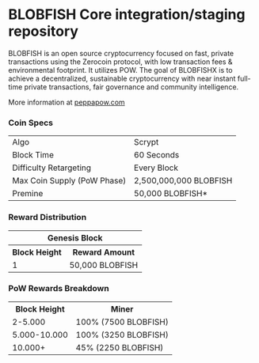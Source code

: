 BLOBFISH Core integration/staging repository
=====================================

BLOBFISH is an open source cryptocurrency focused on fast, private transactions using the Zerocoin protocol, with low transaction fees & environmental footprint.  It utilizes POW.
The goal of BLOBFISHX is to achieve a decentralized, sustainable cryptocurrency with near instant full-time private transactions, fair governance and community intelligence.

More information at [peppapow.com](http://www.peppapow.com)

### Coin Specs
<table>
<tr><td>Algo</td><td>Scrypt</td></tr>
<tr><td>Block Time</td><td>60 Seconds</td></tr>
<tr><td>Difficulty Retargeting</td><td>Every Block</td></tr>
<tr><td>Max Coin Supply (PoW Phase)</td><td>2,500,000,000 BLOBFISH</td></tr>
<tr><td>Premine</td><td>50,000 BLOBFISH*</td></tr>
</table>

### Reward Distribution

<table>
<th colspan=4>Genesis Block</th>
<tr><th>Block Height</th><th>Reward Amount</th></tr>
<tr><td>1</td><td>50,000 BLOBFISH</td></tr>
</table>

### PoW Rewards Breakdown

<table>
<th>Block Height</th><th>Miner</th>
<tr><td>2-5.000</td><td>100% (7500 BLOBFISH)</td></tr>
<tr><td>5.000-10.000</td><td>100% (3250 BLOBFISH)</td></tr>
<tr><td>10.000+</td><td>45% (2250 BLOBFISH)</td></tr>
</table>

</table>
